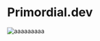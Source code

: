 # Primordial.dev

![aaaaaaaaa](https://user-images.githubusercontent.com/110141728/216161275-da49a511-e7c4-4f28-b0ce-1ba5d98203d8.gif)
